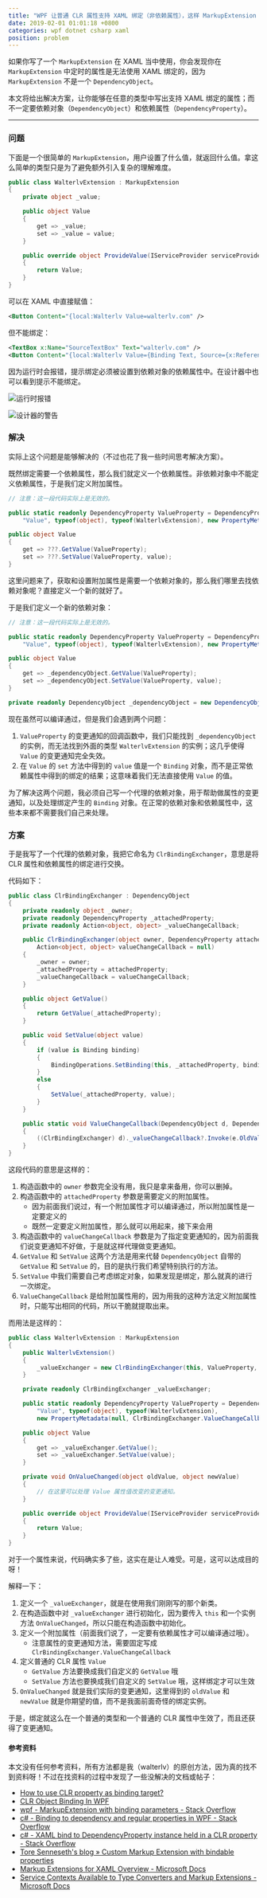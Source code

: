 ```yaml
---
title: "WPF 让普通 CLR 属性支持 XAML 绑定（非依赖属性），这样 MarkupExtension 中定义的属性也能使用绑定了"
date: 2019-02-01 01:01:18 +0800
categories: wpf dotnet csharp xaml
position: problem
---
```


如果你写了一个 `MarkupExtension` 在 XAML 当中使用，你会发现你在 `MarkupExtension` 中定时的属性是无法使用 XAML 绑定的，因为 `MarkupExtension` 不是一个 `DependencyObject`。

本文将给出解决方案，让你能够在任意的类型中写出支持 XAML 绑定的属性；而不一定要依赖对象（`DependencyObject`）和依赖属性（`DependencyProperty`）。

---

<div id="toc"></div>

### 问题

下面是一个很简单的 `MarkupExtension`，用户设置了什么值，就返回什么值。拿这么简单的类型只是为了避免额外引入复杂的理解难度。

```csharp
public class WalterlvExtension : MarkupExtension
{
    private object _value;

    public object Value
    {
        get => _value;
        set => _value = value;
    }

    public override object ProvideValue(IServiceProvider serviceProvider)
    {
        return Value;
    }
}
```

可以在 XAML 中直接赋值：

```xml
<Button Content="{local:Walterlv Value=walterlv.com" />
```

但不能绑定：

```xml
<TextBox x:Name="SourceTextBox" Text="walterlv.com" />
<Button Content="{local:Walterlv Value={Binding Text, Source={x:Reference SourceTextBox}}}" />
```

因为运行时会报错，提示绑定必须被设置到依赖对象的依赖属性中。在设计器中也可以看到提示不能绑定。

![运行时报错](/static/posts/2019-02-01-00-02-34.png)

![设计器的警告](/static/posts/2019-02-01-00-09-00.png)

### 解决

实际上这个问题是能够解决的（不过也花了我一些时间思考解决方案）。

既然绑定需要一个依赖属性，那么我们就定义一个依赖属性。非依赖对象中不能定义依赖属性，于是我们定义附加属性。

```csharp
// 注意：这一段代码实际上是无效的。

public static readonly DependencyProperty ValueProperty = DependencyProperty.RegisterAttached(
    "Value", typeof(object), typeof(WalterlvExtension), new PropertyMetadata(default(object)));

public object Value
{
    get => ???.GetValue(ValueProperty);
    set => ???.SetValue(ValueProperty, value);
}
```

这里问题来了，获取和设置附加属性是需要一个依赖对象的，那么我们哪里去找依赖对象呢？直接定义一个新的就好了。

于是我们定义一个新的依赖对象：

```csharp
// 注意：这一段代码实际上是无效的。

public static readonly DependencyProperty ValueProperty = DependencyProperty.RegisterAttached(
    "Value", typeof(object), typeof(WalterlvExtension), new PropertyMetadata(default(object)));

public object Value
{
    get => _dependencyObject.GetValue(ValueProperty);
    set => _dependencyObject.SetValue(ValueProperty, value);
}

private readonly DependencyObject _dependencyObject = new DependencyObject();
```

现在虽然可以编译通过，但是我们会遇到两个问题：

1. `ValueProperty` 的变更通知的回调函数中，我们只能找到 `_dependencyObject` 的实例，而无法找到外面的类型 `WalterlvExtension` 的实例；这几乎使得 `Value` 的变更通知完全失效。
1. 在 `Value` 的 `set` 方法中得到的 `value` 值是一个 `Binding` 对象，而不是正常依赖属性中得到的绑定的结果；这意味着我们无法直接使用 `Value` 的值。

为了解决这两个问题，我必须自己写一个代理的依赖对象，用于帮助做属性的变更通知，以及处理绑定产生的 `Binding` 对象。在正常的依赖对象和依赖属性中，这些本来都不需要我们自己来处理。

### 方案

于是我写了一个代理的依赖对象，我把它命名为 `ClrBindingExchanger`，意思是将 CLR 属性和依赖属性的绑定进行交换。

代码如下：

```csharp
public class ClrBindingExchanger : DependencyObject
{
    private readonly object _owner;
    private readonly DependencyProperty _attachedProperty;
    private readonly Action<object, object> _valueChangeCallback;

    public ClrBindingExchanger(object owner, DependencyProperty attachedProperty,
        Action<object, object> valueChangeCallback = null)
    {
        _owner = owner;
        _attachedProperty = attachedProperty;
        _valueChangeCallback = valueChangeCallback;
    }

    public object GetValue()
    {
        return GetValue(_attachedProperty);
    }

    public void SetValue(object value)
    {
        if (value is Binding binding)
        {
            BindingOperations.SetBinding(this, _attachedProperty, binding);
        }
        else
        {
            SetValue(_attachedProperty, value);
        }
    }

    public static void ValueChangeCallback(DependencyObject d, DependencyPropertyChangedEventArgs e)
    {
        ((ClrBindingExchanger) d)._valueChangeCallback?.Invoke(e.OldValue, e.NewValue);
    }
}
```

这段代码的意思是这样的：

1. 构造函数中的 `owner` 参数完全没有用，我只是拿来备用，你可以删掉。
1. 构造函数中的 `attachedProperty` 参数是需要定义的附加属性。
    - 因为前面我们说过，有一个附加属性才可以编译通过，所以附加属性是一定要定义的
    - 既然一定要定义附加属性，那么就可以用起来，接下来会用
1. 构造函数中的 `valueChangeCallback` 参数是为了指定变更通知的，因为前面我们说变更通知不好做，于是就这样代理做变更通知。
1. `GetValue` 和 `SetValue` 这两个方法是用来代替 `DependencyObject` 自带的 `GetValue` 和 `SetValue` 的，目的是执行我们希望特别执行的方法。
1. `SetValue` 中我们需要自己考虑绑定对象，如果发现是绑定，那么就真的进行一次绑定。
1. `ValueChangeCallback` 是给附加属性用的，因为用我的这种方法定义附加属性时，只能写出相同的代码，所以干脆就提取出来。

而用法是这样的：

```csharp
public class WalterlvExtension : MarkupExtension
{
    public WalterlvExtension()
    {
        _valueExchanger = new ClrBindingExchanger(this, ValueProperty, OnValueChanged);
    }

    private readonly ClrBindingExchanger _valueExchanger;

    public static readonly DependencyProperty ValueProperty = DependencyProperty.RegisterAttached(
        "Value", typeof(object), typeof(WalterlvExtension),
        new PropertyMetadata(null, ClrBindingExchanger.ValueChangeCallback));

    public object Value
    {
        get => _valueExchanger.GetValue();
        set => _valueExchanger.SetValue(value);
    }

    private void OnValueChanged(object oldValue, object newValue)
    {
        // 在这里可以处理 Value 属性值改变的变更通知。
    }

    public override object ProvideValue(IServiceProvider serviceProvider)
    {
        return Value;
    }
}
```

对于一个属性来说，代码确实多了些，这实在是让人难受。可是，这可以达成目的呀！

解释一下：

1. 定义一个 `_valueExchanger`，就是在使用我们刚刚写的那个新类。
1. 在构造函数中对 `_valueExchanger` 进行初始化，因为要传入 `this` 和一个实例方法 `OnValueChanged`，所以只能在构造函数中初始化。
1. 定义一个附加属性（前面我们说了，一定要有依赖属性才可以编译通过哦）。
    - 注意属性的变更通知方法，需要固定写成 `ClrBindingExchanger.ValueChangeCallback`
1. 定义普通的 CLR 属性 `Value`
    - `GetValue` 方法要换成我们自定义的 `GetValue` 哦
    - `SetValue` 方法也要换成我们自定义的 `SetValue` 哦，这样绑定才可以生效
1. `OnValueChanged` 就是我们实际的变更通知，这里得到的 `oldValue` 和 `newValue` 就是你期望的值，而不是我面前面奇怪的绑定实例。

于是，绑定就这么在一个普通的类型和一个普通的 CLR 属性中生效了，而且还获得了变更通知。

#### 参考资料

本文没有任何参考资料，所有方法都是我（walterlv）的原创方法，因为真的找不到资料呀！不过在找资料的过程中发现了一些没解决的文档或帖子：

- [How to use CLR property as binding target?](https://social.msdn.microsoft.com/Forums/en-US/97e9f8e4-9eae-45ff-aac3-9f0c25865b14/how-to-use-clr-property-as-binding-target?forum=wpf)
- [CLR Object Binding In WPF](https://www.c-sharpcorner.com/uploadfile/anku123/clr-object-binding-in-wpf/)
- [wpf - MarkupExtension with binding parameters - Stack Overflow](https://stackoverflow.com/a/10328974/6233938)
- [c# - Binding to dependency and regular properties in WPF - Stack Overflow](https://stackoverflow.com/q/16287829/6233938)
- [c# - XAML bind to DependencyProperty instance held in a CLR property - Stack Overflow](https://stackoverflow.com/q/18246316/6233938)
- [Tore Senneseth's blog » Custom Markup Extension with bindable properties](http://blogs.profitbase.com/tsenn/?p=73)
- [Markup Extensions for XAML Overview - Microsoft Docs](https://docs.microsoft.com/en-us/dotnet/framework/xaml-services/markup-extensions-for-xaml-overview)
- [Service Contexts Available to Type Converters and Markup Extensions - Microsoft Docs](https://docs.microsoft.com/en-us/dotnet/framework/xaml-services/service-contexts-available-to-type-converters-and-markup-extensions)
